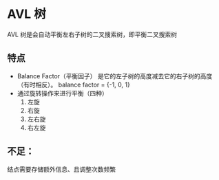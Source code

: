 # AVL 树
AVL 树是会自动平衡左右子树的二叉搜索树，即平衡二叉搜索树

## 特点
- Balance Factor（平衡因子）
    是它的左子树的高度减去它的右子树的高度（有时相反）。
    balance factor = {-1, 0, 1}
- 通过旋转操作来进行平衡（四种）
    1. 左旋
    2. 右旋
    3. 左右旋
    4. 右左旋
    
## 不足：
结点需要存储额外信息、且调整次数频繁    